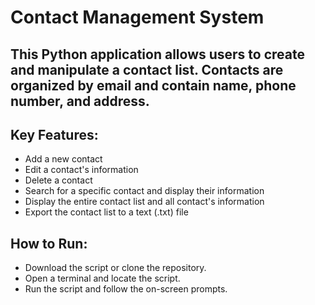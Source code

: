 # Contact Management System

## This Python application allows users to create and manipulate a contact list. Contacts are organized by email and contain name, phone number, and address.

## Key Features:
- Add a new contact
- Edit a contact's information
- Delete a contact
- Search for a specific contact and display their information
- Display the entire contact list and all contact's information
- Export the contact list to a text (.txt) file

## How to Run:
- Download the script or clone the repository.
- Open a terminal and locate the script.
- Run the script and follow the on-screen prompts.
